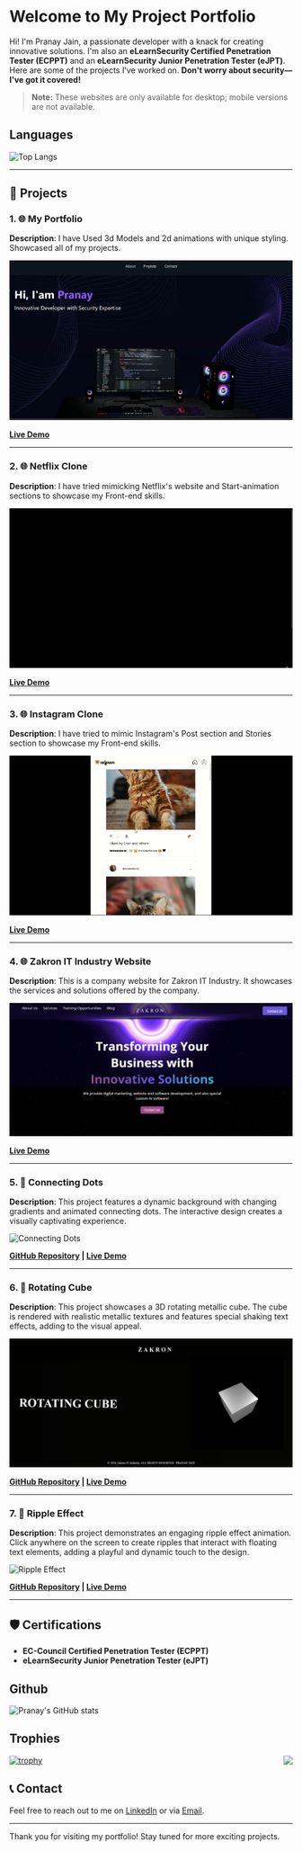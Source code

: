 # Welcome to My Project Portfolio

Hi! I'm Pranay Jain, a passionate developer with a knack for creating innovative solutions. I'm also an **eLearnSecurity Certified Penetration Tester (ECPPT)** and an **eLearnSecurity Junior Penetration Tester (eJPT)**. Here are some of the projects I've worked on. **Don't worry about security—I've got it covered!**

> **Note:** These websites are only available for desktop; mobile versions are not available.

## Languages
![Top Langs](https://github-readme-stats.vercel.app/api/top-langs/?username=Zakronindustry)


---

## 🚀 Projects


### 1. 🌐 My Portfolio
**Description**: I have Used 3d Models and 2d animations with unique styling. Showcased all of my projects. 

![My Portfolio](https://github.com/Zakronindustry/2D-Projects-Animations/blob/main/Portfolio1.gif)

**[Live Demo](https://pranay-p0rtf0li0.vercel.app/)**

---

### 2. 🌐 Netflix Clone
**Description**: I have tried mimicking Netflix's website and Start-animation sections to showcase my Front-end skills.

![My Portfolio](https://github.com/Zakronindustry/2D-Projects-Animations/blob/main/Petflix.gif)

**[Live Demo](https://petflix-pr0ject.vercel.app/)**

---

### 3. 🌐 Instagram Clone
**Description**: I have tried to mimic Instagram's Post section and Stories section to showcase my Front-end skills.

![CATGRAM](https://github.com/Zakronindustry/2D-Projects-Animations/blob/main/catgram.gif) 

**[Live Demo](https://c0pycatgram.vercel.app/)**

---

### 4. 🌐 Zakron IT Industry Website
**Description**: This is a company website for Zakron IT Industry. It showcases the services and solutions offered by the company.

![Zakron IT Industry Website](https://github.com/Zakronindustry/2D-Projects-Animations/blob/main/zakron(2).gif) 

**[Live Demo](https://zakronindustry.com)**

---

### 5. 🔷 Connecting Dots
**Description**: This project features a dynamic background with changing gradients and animated connecting dots. The interactive design creates a visually captivating experience.

![Connecting Dots](https://github.com/Zakronindustry/2D-Projects-Animations/blob/main/connectingdots.gif)

**[GitHub Repository](https://github.com/Zakronindustry/connecting-dots) | [Live Demo](https://connecting-dots.vercel.app/)**

---

### 6. 🧊 Rotating Cube
**Description**: This project showcases a 3D rotating metallic cube. The cube is rendered with realistic metallic textures and features special shaking text effects, adding to the visual appeal.

![Rotating Cube](https://github.com/Zakronindustry/2D-Projects-Animations/blob/main/Recording%202024-07-17%20133630(1).gif) 

**[GitHub Repository](https://github.com/Zakronindustry/rubix) | [Live Demo](https://rotatingcube.vercel.app/)**

---

### 7. 🌊 Ripple Effect
**Description**: This project demonstrates an engaging ripple effect animation. Click anywhere on the screen to create ripples that interact with floating text elements, adding a playful and dynamic touch to the design.

![Ripple Effect](https://github.com/Zakronindustry/2D-Projects-Animations/blob/main/ripple.gif) <!-- Update with actual link -->

**[GitHub Repository](https://github.com/Zakronindustry/Ripple) | [Live Demo](https://rippleeffect.vercel.app/)**

---

## 🛡️ Certifications

- **EC-Council Certified Penetration Tester (ECPPT)**
- **eLearnSecurity Junior Penetration Tester (eJPT)**

## Github

![Pranay's GitHub stats](https://github-readme-stats.vercel.app/api?username=Zakronindustry\&rank_icon=github\&bg_color=30,e96443,904e95\&title_color=fff\&text_color=fff)

## Trophies

[![trophy](https://github-profile-trophy.vercel.app/?username=Zakronindustry)](https://github.com/Zakronindustry/github-profile-trophy)
<img align="right" src="https://komarev.com/ghpvc/?username=Zakronindustry&style=flat-square&color=1f6feb">
## 📞 Contact

Feel free to reach out to me on [LinkedIn](https://www.linkedin.com/in/pranay-jain-08b74a311/) or via [Email](mailto:pranayjain1001@gmail.com).

---

Thank you for visiting my portfolio! Stay tuned for more exciting projects.
